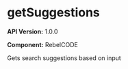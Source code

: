 # getSuggestions

**API Version:** 1.0.0

**Component:** RebelCODE

Gets search suggestions based on input

